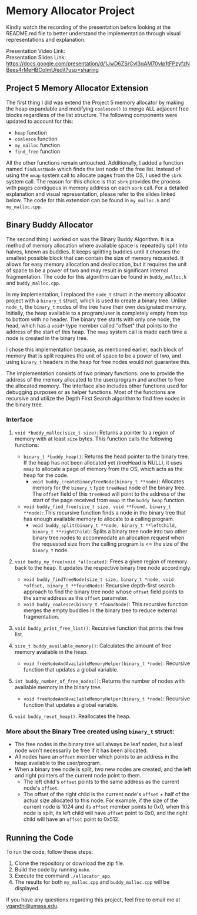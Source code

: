 # Memory Allocator Project

Kindly watch the recording of the presentation before looking at the README.md file to better understand the implementation through visual representations and explanation.

Presentation Video Link:\
Presentation Slides Link: https://docs.google.com/presentation/d/1JwD6ZSrCvl3qAM70vlp1tFPzyfzNBees4rMeHBCoImU/edit?usp=sharing

## Project 5 Memory Allocator Extension

The first thing I did was extend the Project 5 memory allocator by making the heap expandable and modifying `coalesce()` to merge ALL adjacent free blocks regardless of the list structure. The following components were updated to account for this:

- `heap` function
- `coalesce` function
- `my_malloc` function
- `find_free` function

All the other functions remain untouched. Additionally, I added a function named `findLastNode` which finds the last node of the free list. Instead of using the `mmap` system call to allocate pages from the OS, I used the `sbrk` system call. The reason for this choice is that `sbrk` provides the process with pages contiguous in memory address on each `sbrk` call. For a detailed explanation and visual representation, please refer to the slides linked below. The code for this extension can be found in `my_malloc.h` and `my_malloc.cpp`.

## Binary Buddy Allocator

The second thing I worked on was the Binary Buddy Algorithm. It is a method of memory allocation where available space is repeatedly split into halves, known as buddies. It keeps splitting buddies until it chooses the smallest possible block that can contain the size of memory requested. It allows for easy memory allocation and deallocation, but it requires the unit of space to be a power of two and may result in significant internal fragmentation. The code for this algorithm can be found in `buddy_malloc.h` and `buddy_malloc.cpp`.

In my implementation, I replaced the `node_t` struct in the memory allocator project with a `binary_t` struct, which is used to create a binary tree. Unlike `node_t`, the `binary_t` nodes of the tree have their own designated memory. Initially, the heap available to a program/user is completely empty from top to bottom with no header. The binary tree starts with only one node, the head, which has a `void*` type member called "offset" that points to the address of the start of this heap. The `mmap` system call is made each time a node is created in the binary tree.

I chose this implementation because, as mentioned earlier, each block of memory that is split requires the unit of space to be a power of two, and using `binary_t` headers in the heap for free nodes would not guarantee this.

The implementation consists of two primary functions: one to provide the address of the memory allocated to the user/program and another to free the allocated memory. The interface also includes other functions used for debugging purposes or as helper functions. Most of the functions are recursive and utilize the Depth First Search algorithm to find free nodes in the binary tree.

### Interface

1. `void *buddy_malloc(size_t size)`: Returns a pointer to a region of memory with at least `size` bytes. This function calls the following functions:
    - `binary_t *buddy_heap()`: Returns the head pointer to the binary tree. If the heap has not been allocated yet (treeHead is NULL), it uses `mmap` to allocate a page of memory from the OS, which acts as the heap for the code.
        - `void buddy_createBinaryTreeNode(binary_t **node)`: Allocates memory for the `binary_t` type `treeHead` node of the binary tree. The `offset` field of this `treeHead` will point to the address of the start of the page received from `mmap` in the `buddy_heap` function.
    - `void buddy_find_free(size_t size, void **found, binary_t **node)`: This recursive function finds a node in the binary tree that has enough available memory to allocate to a calling program.
        - `void buddy_split(binary_t **node, binary_t **leftChild, binary_t **rightChild)`: Splits a binary tree node into two other binary tree nodes to accommodate an allocation request when the requested size from the calling program is <= the size of the `binary_t` node.

2. `void buddy_my_free(void *allocated)`: Frees a given region of memory back to the heap. It updates the respective binary tree node accordingly.
    - `void buddy_findTreeNode(size_t size, binary_t *node, void *offset, binary_t **foundNode)`: Recursive depth-first search approach to find the binary tree node whose `offset` field points to the same address as the `offset` parameter.
    - `void buddy_coalesce(binary_t *foundNode)`: This recursive function merges the empty buddies in the binary tree to reduce external fragmentation.

3. `void buddy_print_free_list()`: Recursive function that prints the free list.

4. `size_t buddy_available_memory()`: Calculates the amount of free memory available in the heap.
    - `void freeNodeAndAvailableMemoryHelper(binary_t *node)`: Recursive function that updates a global variable.

5. `int buddy_number_of_free_nodes()`: Returns the number of nodes with available memory in the binary tree.
    - `void freeNodeAndAvailableMemoryHelper(binary_t *node)`: Recursive function that updates a global variable.

6. `void buddy_reset_heap()`: Reallocates the heap.



### More about the Binary Tree created using `binary_t` struct:

- The free nodes in the binary tree will always be leaf nodes, but a leaf node won't necessarily be free if it has been allocated.
- All nodes have an `offset` member which points to an address in the heap available to the user/program.
- When a binary tree node is split, two new nodes are created, and the left and right pointers of the current node point to them.
  - The left child's `offset` points to the same address as the current node's `offset`.
  - The offset of the right child is the current node's `offset` + half of the actual size allocated to this node. For example, if the size of the current node is 1024 and its `offset` member points to 0x0, when this node is split, its left child will have `offset` point to 0x0, and the right child will have an `offset` point to 0x512.

## Running the Code

To run the code, follow these steps:

1. Clone the repository or download the zip file.
2. Build the code by running `make`.
3. Execute the command `./allocator_app`.
4. The results for both `my_malloc.cpp` and `buddy_malloc.cpp` will be displayed.

If you have any questions regarding this project, feel free to email me at vgandhi@umass.edu.

